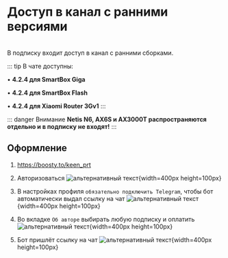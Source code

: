 # Доступ в канал с ранними версиями

<br/>
В подписку входит доступ в канал с ранними сборками.<br/>

::: tip В чате доступны:

• **4.2.4 для SmartBox Giga**

• **4.2.4 для SmartBox Flash**

• **4.2.4 для Xiaomi Router 3Gv1**
:::

::: danger Внимание
**Netis N6, AX6S и AX3000T распространяются отдельно и в подписку не входят!**
:::

## Оформление

1. https://boosty.to/keen_prt
2. Авторизоваться
   ![альтернативный текст](/assets/images/wiki/helpful/boosty/2.png){width=400px height=100px}

3. В настройках профиля `обязательно подключить Telegram`, чтобы бот автоматически выдал ссылку на чат
   ![альтернативный текст](/assets/images/wiki/helpful/boosty/3.png){width=400px height=100px}

4. Во вкладке `Об авторе` выбирать любую подписку и оплатить
   ![альтернативный текст](/assets/images/wiki/helpful/boosty/4.png){width=400px height=100px}

5. Бот пришлёт ссылку на чат
   ![альтернативный текст](/assets/images/wiki/helpful/boosty/5.png){width=400px height=100px}
